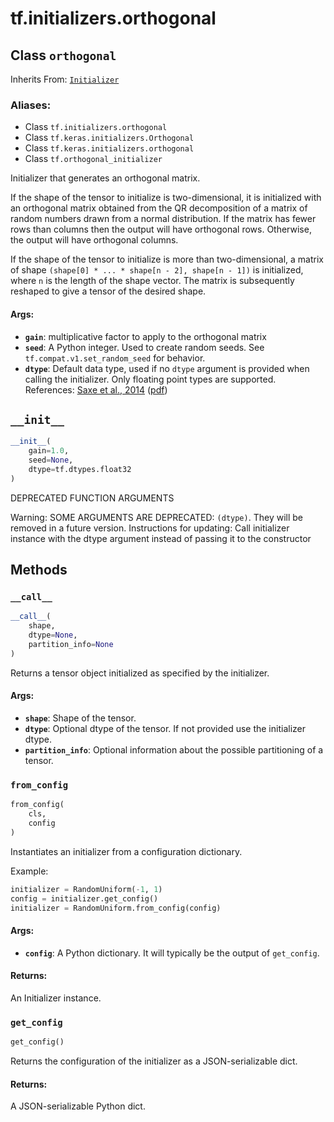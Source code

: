 <div itemscope itemtype="http://developers.google.com/ReferenceObject">
<meta itemprop="name" content="tf.initializers.orthogonal" />
<meta itemprop="path" content="Stable" />
<meta itemprop="property" content="__call__"/>
<meta itemprop="property" content="__init__"/>
<meta itemprop="property" content="from_config"/>
<meta itemprop="property" content="get_config"/>
</div>

# tf.initializers.orthogonal

## Class `orthogonal`

Inherits From: [`Initializer`](../../tf/keras/initializers/Initializer.md)

### Aliases:

* Class `tf.initializers.orthogonal`
* Class `tf.keras.initializers.Orthogonal`
* Class `tf.keras.initializers.orthogonal`
* Class `tf.orthogonal_initializer`

Initializer that generates an orthogonal matrix.

If the shape of the tensor to initialize is two-dimensional, it is initialized
with an orthogonal matrix obtained from the QR decomposition of a matrix of
random numbers drawn from a normal distribution.
If the matrix has fewer rows than columns then the output will have orthogonal
rows. Otherwise, the output will have orthogonal columns.

If the shape of the tensor to initialize is more than two-dimensional,
a matrix of shape `(shape[0] * ... * shape[n - 2], shape[n - 1])`
is initialized, where `n` is the length of the shape vector.
The matrix is subsequently reshaped to give a tensor of the desired shape.

#### Args:

* <b>`gain`</b>: multiplicative factor to apply to the orthogonal matrix
* <b>`seed`</b>: A Python integer. Used to create random seeds. See
    `tf.compat.v1.set_random_seed` for behavior.
* <b>`dtype`</b>: Default data type, used if no `dtype` argument is provided when
    calling the initializer. Only floating point types are supported.
References:
    [Saxe et al., 2014](https://openreview.net/forum?id=_wzZwKpTDF_9C)
    ([pdf](https://arxiv.org/pdf/1312.6120.pdf))

<h2 id="__init__"><code>__init__</code></h2>

``` python
__init__(
    gain=1.0,
    seed=None,
    dtype=tf.dtypes.float32
)
```

DEPRECATED FUNCTION ARGUMENTS

Warning: SOME ARGUMENTS ARE DEPRECATED: `(dtype)`. They will be removed in a future version.
Instructions for updating:
Call initializer instance with the dtype argument instead of passing it to the constructor



## Methods

<h3 id="__call__"><code>__call__</code></h3>

``` python
__call__(
    shape,
    dtype=None,
    partition_info=None
)
```

Returns a tensor object initialized as specified by the initializer.

#### Args:

* <b>`shape`</b>: Shape of the tensor.
* <b>`dtype`</b>: Optional dtype of the tensor. If not provided use the initializer
    dtype.
* <b>`partition_info`</b>: Optional information about the possible partitioning of a
    tensor.

<h3 id="from_config"><code>from_config</code></h3>

``` python
from_config(
    cls,
    config
)
```

Instantiates an initializer from a configuration dictionary.

Example:

```python
initializer = RandomUniform(-1, 1)
config = initializer.get_config()
initializer = RandomUniform.from_config(config)
```

#### Args:

* <b>`config`</b>: A Python dictionary. It will typically be the output of
    `get_config`.


#### Returns:

An Initializer instance.

<h3 id="get_config"><code>get_config</code></h3>

``` python
get_config()
```

Returns the configuration of the initializer as a JSON-serializable dict.

#### Returns:

A JSON-serializable Python dict.



